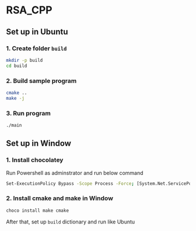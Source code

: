 # RSA_CPP

## Set up in Ubuntu
### 1. Create folder `build`
```bash
mkdir -p build
cd build
```
### 2. Build sample program
```bash
cmake ..
make -j
```
### 3. Run program
```bash
./main
```
## Set up in Window
### 1. Install chocolatey
Run Powershell as adminstrator and run below command
```bash
Set-ExecutionPolicy Bypass -Scope Process -Force; [System.Net.ServicePointManager]::SecurityProtocol = [System.Net.ServicePointManager]::SecurityProtocol -bor 3072; iex ((New-Object System.Net.WebClient).DownloadString('https://community.chocolatey.org/install.ps1'))
```
### 2. Install cmake and make in Window
```bash
choco install make cmake
```
After that, set up `build` dictionary and run like Ubuntu
